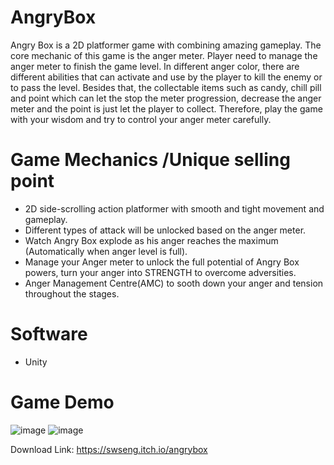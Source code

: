 # AngryBox

Angry Box is a 2D platformer game with combining amazing gameplay. The core mechanic of this game is the anger meter. Player need to manage the anger meter to finish the game level. In different anger color, there are different abilities that can activate and use by the player to kill the enemy or to pass the level. Besides that, the collectable items such as candy, chill pill and point which can let the stop the meter progression, decrease the anger meter and the point is just let the player to collect. Therefore, play the game with your wisdom and try to control your anger meter carefully.

# Game Mechanics /Unique selling point
- 2D side-scrolling action platformer with smooth and tight movement and gameplay.
- Different types of attack will be unlocked based on the anger meter.
- Watch Angry Box explode as his anger reaches the maximum (Automatically when anger level is full).
- Manage your Anger meter to unlock the full potential of Angry Box powers, turn your anger into STRENGTH to overcome adversities.
- Anger Management Centre(AMC) to sooth down your anger and tension throughout the stages.

# Software
- Unity

# Game Demo
![image](https://github.com/SWSENG/AngryBox/assets/66995676/6c2079f2-dbc5-4f6a-ab30-07667bdc071b)
![image](https://github.com/SWSENG/AngryBox/assets/66995676/168c0238-49af-45fa-834b-18d1e55b07b3)


Download Link: https://swseng.itch.io/angrybox 
